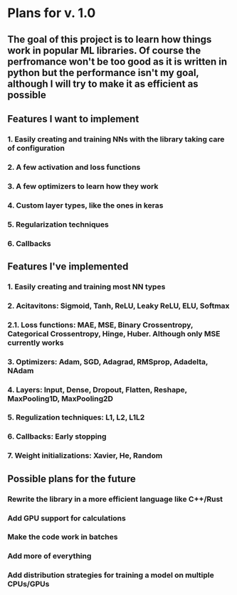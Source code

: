 # Plans for v. 1.0

## The goal of this project is to learn how things work in popular ML libraries. Of course the perfromance won't be too good as it is written in python but the performance isn't my goal, although I will try to make it as efficient as possible

## Features I want to implement

### 1. Easily creating and training NNs with the library taking care of configuration

### 2. A few activation and loss functions

### 3. A few optimizers to learn how they work

### 4. Custom layer types, like the ones in keras

### 5. Regularization techniques

### 6. Callbacks

## Features I've implemented

### 1. Easily creating and training most NN types

### 2. Acitavitons: Sigmoid, Tanh, ReLU, Leaky ReLU, ELU, Softmax

### 2.1. Loss functions: MAE, MSE, Binary Crossentropy, Categorical Crossentropy, Hinge, Huber. Although only MSE currently works

### 3. Optimizers: Adam, SGD, Adagrad, RMSprop, Adadelta, NAdam

### 4. Layers: Input, Dense, Dropout, Flatten, Reshape, MaxPooling1D, MaxPooling2D

### 5. Regulization techniques: L1, L2, L1L2

### 6. Callbacks: Early stopping

### 7. Weight initializations: Xavier, He, Random

## Possible plans for the future

### Rewrite the library in a more efficient language like C++/Rust

### Add GPU support for calculations

### Make the code work in batches

### Add more of everything

### Add distribution strategies for training a model on multiple CPUs/GPUs
